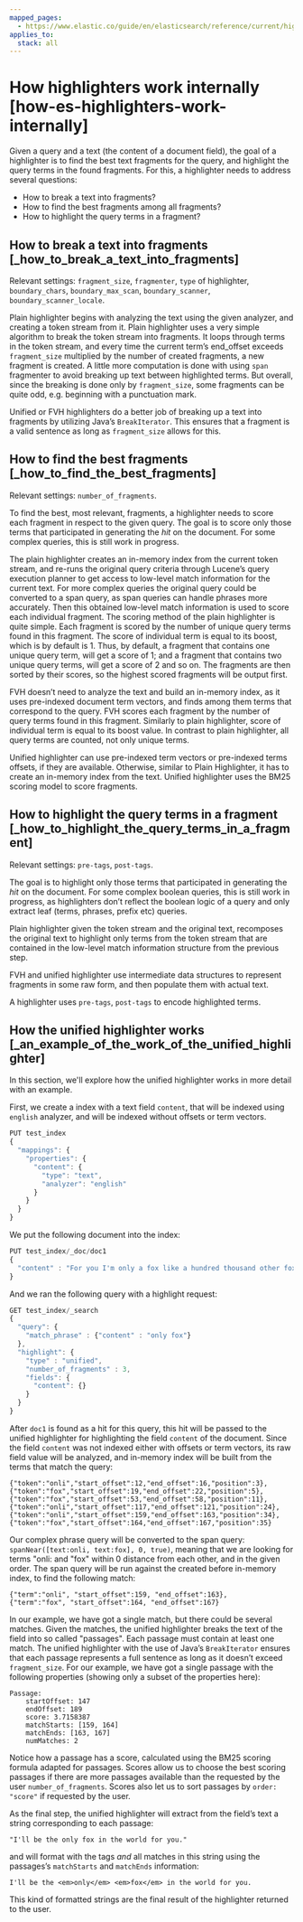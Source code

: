 ```yaml
---
mapped_pages:
  - https://www.elastic.co/guide/en/elasticsearch/reference/current/highlighting.html
applies_to:
  stack: all
---
```


# How highlighters work internally [how-es-highlighters-work-internally]

Given a query and a text (the content of a document field), the goal of a highlighter is to find the best text fragments for the query, and highlight the query terms in the found fragments. For this, a highlighter needs to address several questions:

* How to break a text into fragments?
* How to find the best fragments among all fragments?
* How to highlight the query terms in a fragment?


## How to break a text into fragments [_how_to_break_a_text_into_fragments]

Relevant settings: `fragment_size`, `fragmenter`, `type` of highlighter, `boundary_chars`, `boundary_max_scan`, `boundary_scanner`, `boundary_scanner_locale`.

Plain highlighter begins with analyzing the text using the given analyzer, and creating a token stream from it. Plain highlighter uses a very simple algorithm to break the token stream into fragments. It loops through terms in the token stream, and every time the current term’s end_offset exceeds `fragment_size` multiplied by the number of created fragments, a new fragment is created. A little more computation is done with using `span` fragmenter to avoid breaking up text between highlighted terms. But overall, since the breaking is done only by `fragment_size`, some fragments can be quite odd, e.g. beginning with a punctuation mark.

Unified or FVH highlighters do a better job of breaking up a text into fragments by utilizing Java’s `BreakIterator`. This ensures that a fragment is a valid sentence as long as `fragment_size` allows for this.


## How to find the best fragments [_how_to_find_the_best_fragments]

Relevant settings: `number_of_fragments`.

To find the best, most relevant, fragments, a highlighter needs to score each fragment in respect to the given query. The goal is to score only those terms that participated in generating the *hit* on the document. For some complex queries, this is still work in progress.

The plain highlighter creates an in-memory index from the current token stream, and re-runs the original query criteria through Lucene’s query execution planner to get access to low-level match information for the current text. For more complex queries the original query could be converted to a span query, as span queries can handle phrases more accurately. Then this obtained low-level match information is used to score each individual fragment. The scoring method of the plain highlighter is quite simple. Each fragment is scored by the number of unique query terms found in this fragment. The score of individual term is equal to its boost, which is by default is 1. Thus, by default, a fragment that contains one unique query term, will get a score of 1; and a fragment that contains two unique query terms, will get a score of 2 and so on. The fragments are then sorted by their scores, so the highest scored fragments will be output first.

FVH doesn’t need to analyze the text and build an in-memory index, as it uses pre-indexed document term vectors, and finds among them terms that correspond to the query. FVH scores each fragment by the number of query terms found in this fragment. Similarly to plain highlighter, score of individual term is equal to its boost value. In contrast to plain highlighter, all query terms are counted, not only unique terms.

Unified highlighter can use pre-indexed term vectors or pre-indexed terms offsets, if they are available. Otherwise, similar to Plain Highlighter, it has to create an in-memory index from the text. Unified highlighter uses the BM25 scoring model to score fragments.


## How to highlight the query terms in a fragment [_how_to_highlight_the_query_terms_in_a_fragment]

Relevant settings:  `pre-tags`, `post-tags`.

The goal is to highlight only those terms that participated in generating the *hit* on the document. For some complex boolean queries, this is still work in progress, as highlighters don’t reflect the boolean logic of a query and only extract leaf (terms, phrases, prefix etc) queries.

Plain highlighter given the token stream and the original text, recomposes the original text to highlight only terms from the token stream that are contained in the low-level match information structure from the previous step.

FVH and unified highlighter use intermediate data structures to represent fragments in some raw form, and then populate them with actual text.

A highlighter uses `pre-tags`, `post-tags` to encode highlighted terms.


## How the unified highlighter works [_an_example_of_the_work_of_the_unified_highlighter]

In this section, we'll explore how the unified highlighter works in more detail with an example.

First, we create a index with a text field `content`, that will be indexed using `english` analyzer, and will be indexed without offsets or term vectors.

```js
PUT test_index
{
  "mappings": {
    "properties": {
      "content": {
        "type": "text",
        "analyzer": "english"
      }
    }
  }
}
```

We put the following document into the index:

```js
PUT test_index/_doc/doc1
{
  "content" : "For you I'm only a fox like a hundred thousand other foxes. But if you tame me, we'll need each other. You'll be the only boy in the world for me. I'll be the only fox in the world for you."
}
```

And we ran the following query with a highlight request:

```js
GET test_index/_search
{
  "query": {
    "match_phrase" : {"content" : "only fox"}
  },
  "highlight": {
    "type" : "unified",
    "number_of_fragments" : 3,
    "fields": {
      "content": {}
    }
  }
}
```

After `doc1` is found as a hit for this query, this hit will be passed to the unified highlighter for highlighting the field `content` of the document. Since the field `content` was not indexed either with offsets or term vectors, its raw field value will be analyzed, and in-memory index will be built from the terms that match the query:

```
{"token":"onli","start_offset":12,"end_offset":16,"position":3},
{"token":"fox","start_offset":19,"end_offset":22,"position":5},
{"token":"fox","start_offset":53,"end_offset":58,"position":11},
{"token":"onli","start_offset":117,"end_offset":121,"position":24},
{"token":"onli","start_offset":159,"end_offset":163,"position":34},
{"token":"fox","start_offset":164,"end_offset":167,"position":35}
```
Our complex phrase query will be converted to the span query: `spanNear([text:onli, text:fox], 0, true)`, meaning that we are looking for terms "onli: and "fox" within 0 distance from each other, and in the given order. The span query will be run against the created before in-memory index, to find the following match:

```
{"term":"onli", "start_offset":159, "end_offset":163},
{"term":"fox", "start_offset":164, "end_offset":167}
```
In our example, we have got a single match, but there could be several matches. Given the matches, the unified highlighter breaks the text of the field into so called "passages". Each passage must contain at least one match. The unified highlighter with the use of Java’s `BreakIterator` ensures that each passage represents a full sentence as long as it doesn’t exceed `fragment_size`. For our example, we have got a single passage with the following properties (showing only a subset of the properties here):

```
Passage:
    startOffset: 147
    endOffset: 189
    score: 3.7158387
    matchStarts: [159, 164]
    matchEnds: [163, 167]
    numMatches: 2
```
Notice how a passage has a score, calculated using the BM25 scoring formula adapted for passages. Scores allow us to choose the best scoring passages if there are more passages available than the requested by the user `number_of_fragments`. Scores also let us to sort passages by `order: "score"` if requested by the user.

As the final step, the unified highlighter will extract from the field’s text a string corresponding to each passage:

```
"I'll be the only fox in the world for you."
```
and will format with the tags <em> and </em> all matches in this string using the passages’s `matchStarts` and `matchEnds` information:

```
I'll be the <em>only</em> <em>fox</em> in the world for you.
```
This kind of formatted strings are the final result of the highlighter returned to the user.
